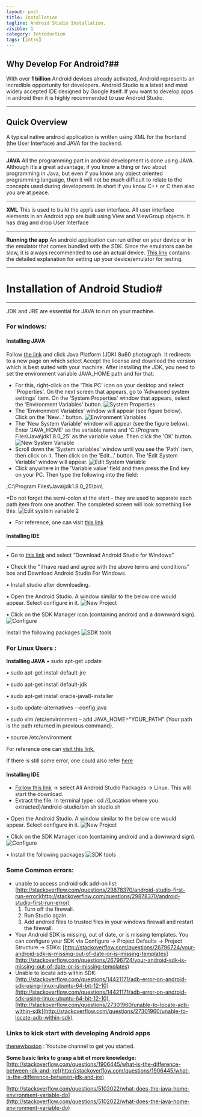 ```yaml
---
layout: post
title: Installation
tagline: Android Studio Installation.
visible: 1
category: Introduction
tags: [intro]
---
```


## Why Develop For Android?##


With over **1 billion** Android devices already activated, Android represents an incredible opportunity for developers.
Android Studio is a latest and most widely accepted IDE designed by Google itself. If you want to develop apps in android then it is highly recommended to use Android Studio.

----------

## Quick Overview ##
A typical native android application is written using XML for the frontend (the User Interface) and JAVA for the backend.

----------
**JAVA**
All the programming part in android development is done using JAVA. Although it’s a great advantage, if you know a thing or two about programming in Java, but even if you know any object oriented programming language, then it will not be much difficult to relate to the concepts used during development. In short if you know C++ or C then also you are at peace.


----------
**XML**
This is used to build the app’s user interface. All user interface elements in an Android app are built using View and ViewGroup objects. It has drag and drop User Interface


----------
**Running the app**
An android application can run either on your device or in the emulator that comes bundled with the SDK. Since the emulators can be slow, it is always recommended to use an actual device. [This link](http://developer.android.com/intl/zh-cn/training/basics/firstapp/running-app.html) contains the detailed explanation for setting up your device/emulator for testing.


----------

# Installation of Android Studio#
------------------

JDK and JRE are essential for JAVA to run on your machine.

### For windows:

#### **Installing JAVA**
Follow [the link](http://www.oracle.com/technetwork/java/javase/downloads/index.html) and click Java Platform (JDK) 8u60 photograph. It redirects to a new page on which select Accept the license and download the version which is best suited with your machine.
After installing the JDK, you need to set the environment variable JAVA_HOME path and for that:

 - For this, right-click on the 'This PC' icon on your desktop and select 'Properties'. On the next screen that appears, go to 'Advanced system settings' item. On the 'System Properties' window that appears, select the 'Environment Variables' button. 
![System Properties](https://raw.githubusercontent.com/sdsmdg/sdsmdg.github.io/master/public/images/installation/system_properties.png?raw=true)
 - The 'Environment Variables' window will appear (see figure below). Click on the 'New...' button. 
![Environment Variables](https://raw.githubusercontent.com/sdsmdg/sdsmdg.github.io/master/public/images/installation/environment_variables.png?raw=true)
 - The 'New System Variable' window will appear (see the figure below). Enter 'JAVA_HOME' as the variable name and 'C:\Program Files\Java\jdk1.8.0_25' as the variable value. Then click the 'OK' button. 
![New System Variable](https://raw.githubusercontent.com/sdsmdg/sdsmdg.github.io/master/public/images/installation/new_system_variable.png?raw=true)
 - Scroll down the 'System variables' window until you see the 'Path' item, then click on it. Then click on the 'Edit...' button. The 'Edit System Variable' window will appear. 
![Edit System Variable](https://raw.githubusercontent.com/sdsmdg/sdsmdg.github.io/master/public/images/installation/edit_system_variable.png?raw=true)
 - Click anywhere in the 'Variable value' field and then press the End key on your PC. Then type the following into the field:

  ;C:\Program Files\Java\jdk1.8.0_25\bin\

*Do not forget the semi-colon at the start - they are used to separate each path item from one another. The completed screen will look something like this: 
![Edit system variable 2](https://raw.githubusercontent.com/sdsmdg/sdsmdg.github.io/master/public/images/installation/edit_system_variable2.png?raw=true)

 - For reference, one can visit [this link](http://ridz1ba.blogspot.in/2015/01/how-to-install-oracle-java-and-andoid.html) 

#### **Installing IDE**
------------------
• Go to [this link](http://developer.android.com/sdk/index.html) and select “Download Android Studio for Windows”.

• Check the “ I have read and agree with the above terms and conditions” box and Download Android Studio For Windows.

• Install studio after downloading.

• Open the Android Studio. A window similar to the below one would appear. Select configure in it.
![New Project](https://github.com/sdsmdg/sdsmdg.github.io/blob/master/public/images/installation/newproject.jpg?raw=true)

• Click on the SDK Manager icon (containing android and a downward sign).![Configure](https://github.com/sdsmdg/sdsmdg.github.io/blob/master/public/images/installation/configure.jpg?raw=true)


 Install the following packages
![SDK tools](https://github.com/sdsmdg/sdsmdg.github.io/blob/master/public/images/installation/SDKTools.jpg?raw=true)

### **For Linux Users :** 
**Installing JAVA**
• sudo apt-get update

• sudo apt-get install default-jre

• sudo apt-get install default-jdk

• sudo apt-get install oracle-java8-installer

• sudo update-alternatives --config java

• sudo vim /etc/environment – add JAVA_HOME="YOUR_PATH" {Your path is the path returned in previous command}.

• source /etc/environment

For reference one can [visit this link.](https://www.digitalocean.com/community/tutorials/how-to-install-java-on-ubuntu-with-apt-get)

If there is still some error, one could also refer [here](http://www.wikihow.com/Install-Oracle-Java-JDK-on-Ubuntu-Linux) 

#### **Installing IDE**
 -  [Follow this link](https://developer.android.com/sdk/index.html) -> select All Android Studio Packages -> Linux. This will start the download.
 -  Extract the file. In terminal type  :
		 cd /{Location where you extracted}/android-studio/bin
		sh studio.sh
		
 
• Open the Android Studio. A window similar to the below one would appear. Select configure in it.
![New Project](https://github.com/sdsmdg/sdsmdg.github.io/blob/master/public/images/installation/newproject.jpg?raw=true)

• Click on the SDK Manager icon (containing android and a downward sign).![Configure](https://github.com/sdsmdg/sdsmdg.github.io/blob/master/public/images/installation/configure.jpg?raw=true)


• Install the following packages
![SDK tools](https://github.com/sdsmdg/sdsmdg.github.io/blob/master/public/images/installation/SDKTools.jpg?raw=true)

### **Some Common errors:**
 - unable to access android sdk add-on list:
[http://stackoverflow.com/questions/29878370/android-studio-first-run-error](http://stackoverflow.com/questions/29878370/android-studio-first-run-error)
	1. Turn off the firewall.
	2. Run Studio again.
	3. Add android files to trusted files in your windows firewall and restart the firewall.
 - Your Android SDK is missing, out of date, or is missing templates. You can configure your SDK via Configure -> Project Defaults -> Project Structure -> SDKs: [http://stackoverflow.com/questions/26796724/your-android-sdk-is-missing-out-of-date-or-is-missing-templates](http://stackoverflow.com/questions/26796724/your-android-sdk-is-missing-out-of-date-or-is-missing-templates)
 - Unable to locate adb within SDK: [http://stackoverflow.com/questions/14421171/adb-error-on-android-sdk-using-linux-ubuntu-64-bit-12-10](http://stackoverflow.com/questions/14421171/adb-error-on-android-sdk-using-linux-ubuntu-64-bit-12-10), [http://stackoverflow.com/questions/27301960/unable-to-locate-adb-within-sdk](http://stackoverflow.com/questions/27301960/unable-to-locate-adb-within-sdk)

### **Links to kick start with developing Android apps**
[thenewboston](https://www.youtube.com/playlist?list=PL6gx4Cwl9DGBsvRxJJOzG4r4k_zLKrnxl) : Youtube channel to get you started.

**Some basic links to grasp a bit of more knowledge:**
[http://stackoverflow.com/questions/1906445/what-is-the-difference-between-jdk-and-jre](http://stackoverflow.com/questions/1906445/what-is-the-difference-between-jdk-and-jre)
 
[http://stackoverflow.com/questions/5102022/what-does-the-java-home-environment-variable-do](http://stackoverflow.com/questions/5102022/what-does-the-java-home-environment-variable-do)



